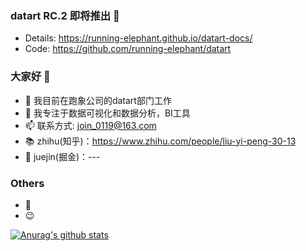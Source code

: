 ### datart RC.2 即将推出 🚀

- Details: https://running-elephant.github.io/datart-docs/
- Code: https://github.com/running-elephant/datart


### 大家好 👋

- 🔭 我目前在跑象公司的datart部门工作
- 🌱 我专注于数据可视化和数据分析，BI工具
- 📫 联系方式: join_0119@163.com
- 📚 zhihu(知乎)：https://www.zhihu.com/people/liu-yi-peng-30-13
- 💬 juejin(掘金)：---

### Others

- 🤔 
- 😉 

[![Anurag's github stats](https://github-readme-stats.vercel.app/api?username=lyp000119&theme=dracula&hide=commits)](https://github.com/anuraghazra/github-readme-stats)

